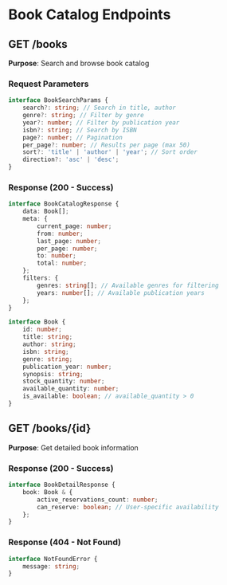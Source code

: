 # Book Catalog Endpoints

## GET /books

**Purpose**: Search and browse book catalog

### Request Parameters

```typescript
interface BookSearchParams {
    search?: string; // Search in title, author
    genre?: string; // Filter by genre
    year?: number; // Filter by publication year
    isbn?: string; // Search by ISBN
    page?: number; // Pagination
    per_page?: number; // Results per page (max 50)
    sort?: 'title' | 'author' | 'year'; // Sort order
    direction?: 'asc' | 'desc';
}
```

### Response (200 - Success)

```typescript
interface BookCatalogResponse {
    data: Book[];
    meta: {
        current_page: number;
        from: number;
        last_page: number;
        per_page: number;
        to: number;
        total: number;
    };
    filters: {
        genres: string[]; // Available genres for filtering
        years: number[]; // Available publication years
    };
}

interface Book {
    id: number;
    title: string;
    author: string;
    isbn: string;
    genre: string;
    publication_year: number;
    synopsis: string;
    stock_quantity: number;
    available_quantity: number;
    is_available: boolean; // available_quantity > 0
}
```

## GET /books/{id}

**Purpose**: Get detailed book information

### Response (200 - Success)

```typescript
interface BookDetailResponse {
    book: Book & {
        active_reservations_count: number;
        can_reserve: boolean; // User-specific availability
    };
}
```

### Response (404 - Not Found)

```typescript
interface NotFoundError {
    message: string;
}
```
